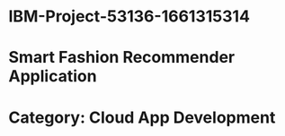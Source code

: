 # IBM-Project-53136-1661315314
# Smart Fashion Recommender Application
# Category: Cloud App Development
